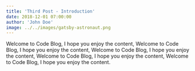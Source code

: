 ```yaml
---
title: 'Third Post - Introduction'
date: 2018-12-01 07:00:00
author: 'John Doe'
image: ../../images/gatsby-astronaut.png
---
```


Welcome to Code Blog, I hope you enjoy the content, Welcome to Code Blog, I hope you enjoy the content, Welcome to Code Blog, I hope you enjoy the content, Welcome to Code Blog, I hope you enjoy the content, Welcome to Code Blog, I hope you enjoy the content.
